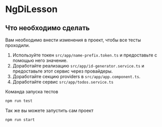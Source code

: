 # NgDiLesson

## Что необходимо сделать

Вам необходимо внести изменения в проект, чтобы все тесты проходили.

1. Используйте токен `src/app/name-prefix.token.ts` и предоставьте с помощью него значение.
2. Доработайте реализацию `src/app/id-generator.service.ts` и предоставьте этот сервис через провайдеры.
3. Доработайте секцию providers в `src/app/app.component.ts`.
4. Доработайте сервис `src/app/todos.service.ts`

Команда запуска тестов

```sh
npm run test
```

Так же вы можете запустить сам проект

```sh
npm run start
```
